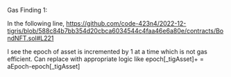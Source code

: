 Gas Finding 1:

In  the following line, https://github.com/code-423n4/2022-12-tigris/blob/588c84b7bb354d20cbca6034544c4faa46e6a80e/contracts/BondNFT.sol#L221

I  see the epoch of asset is incremented by 1 at a time which is not gas efficient. Can replace with appropriate logic like epoch[_tigAsset]+ = aEpoch-epoch[_tigAsset]


